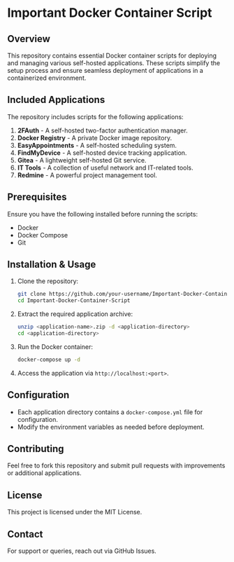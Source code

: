 # Important Docker Container Script

## Overview
This repository contains essential Docker container scripts for deploying and managing various self-hosted applications. These scripts simplify the setup process and ensure seamless deployment of applications in a containerized environment.

## Included Applications
The repository includes scripts for the following applications:

1. **2FAuth** - A self-hosted two-factor authentication manager.
2. **Docker Registry** - A private Docker image repository.
3. **EasyAppointments** - A self-hosted scheduling system.
4. **FindMyDevice** - A self-hosted device tracking application.
5. **Gitea** - A lightweight self-hosted Git service.
6. **IT Tools** - A collection of useful network and IT-related tools.
7. **Redmine** - A powerful project management tool.

## Prerequisites
Ensure you have the following installed before running the scripts:
- Docker
- Docker Compose
- Git

## Installation & Usage
1. Clone the repository:
   ```bash
   git clone https://github.com/your-username/Important-Docker-Container-Script.git
   cd Important-Docker-Container-Script
   ```
2. Extract the required application archive:
   ```bash
   unzip <application-name>.zip -d <application-directory>
   cd <application-directory>
   ```
3. Run the Docker container:
   ```bash
   docker-compose up -d
   ```
4. Access the application via `http://localhost:<port>`.

## Configuration
- Each application directory contains a `docker-compose.yml` file for configuration.
- Modify the environment variables as needed before deployment.

## Contributing
Feel free to fork this repository and submit pull requests with improvements or additional applications.

## License
This project is licensed under the MIT License.

## Contact
For support or queries, reach out via GitHub Issues.
